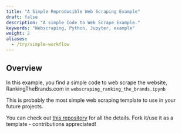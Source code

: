 ```yaml
---
title: "A Simple Reproducible Web Scraping Example"
draft: false
description: "A simple Code to Web Scrape Example."
keywords: "Webscraping, Python, Jupyter, example"
weight: 2
aliases:
  - /try/simple-workflow
---
```


## Overview

In this example, you find a simple code to web scrape the website, RankingTheBrands.com in `webscraping_ranking_the_brands.ipynb`

This is probably the most simple web scraping template to use in your future projects.

You can check out [this repository](https://github.com/tilburgsciencehub/data-ranking-the-brands.git) for all the details. Fork it/use it as a template - contributions appreciated!
